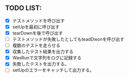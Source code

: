 ## TODO LIST: 
- [x] テストメソッドを呼び出す
- [x] setUpを最初に呼び出す
- [x] tearDownを後で呼び出す
- [ ] テストメソッドが失敗したとしてもteadDwonを呼び出す
- [ ] 複数のテストを走らせる
- [x] 収集したテスト結果を出力する
- [x] WasRunで文字列をログに記録する
- [x] 失敗したテストを出力する。
- [ ] setUpのエラーをキャッチして出力する。